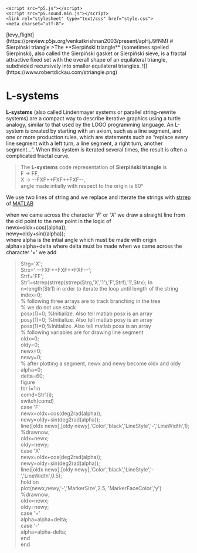 <!DOCTYPE html><html lang="en"><head>
    <script src="p5.js"></script>
    <script src="p5.sound.min.js"></script>
    <link rel="stylesheet" type="text/css" href="style.css">
    <meta charset="utf-8">

  </head>
  <body>
    <script src="sketch.js"></script>
 

</body></html>
 [levy_flight](https://preview.p5js.org/venkatkrishnan2003/present/apHjJ9fNM)
# Sierpiński triangle
>The **Sierpiński triangle** (sometimes spelled Sierpinski), also called the Sierpiński gasket or Sierpiński sieve, is a fractal attractive fixed set with the overall shape of an equilateral triangle, subdivided recursively into smaller equilateral triangles.
![](https://www.robertdickau.com/striangle.png)

# **L-systems** 
**L-systems**  (also called Lindenmayer systems or parallel string-rewrite systems) are a compact way to describe iterative graphics using a turtle analogy, similar to that used by the LOGO programming language. An L-system is created by starting with an axiom, such as a line segment, and one or more production rules, which are statements such as “replace every line segment with a left turn, a line segment, a right turn, another segment...”. When this system is iterated several times, the result is often a complicated fractal curve.

>The **L-systems** code representation of  **Sierpiński triangle**  is <br/>
        F -> FF, <br/>
        X -> --FXF++FXF++FXF--, <br/>
       angle made intially with respect to the origin is 60°<br/>
  
  We use two lines of string and we replace and itterate the strings with [strrep](https://www.mathworks.com/help/matlab/ref/strrep.html) of [MATLAB](https://www.mathworks.com/)
  
  when we came across the character '*F*' or '*X*' we draw a straight line from the old point to the new point in the logic of <br/>
        newx=oldx+cos((alpha));<br/>
        newy=oldy+sin((alpha));<br/>
   where alpha is the intial angle which must be made with origin
   alpha=alpha+delta
  where delta must be made 
   when we came across the character '+' we add 
 
 >Strg='X';<br/>
  Strx=' --FXF++FXF++FXF--';<br/>
  Strf='FF';<br/>
  Str1=strrep(strrep(strrep(Strg,'X','1'),'F',Strf),'1',Strx); In<br/>
  n=length(Str1) in order to iterate the loop until length of the string <br/>
  index=0;<br/>
  % following three arrays are to track branching in the tree<br/>
  % we do not use stack<br/>
  posx(1)=0; %Initialize. Also tell matlab posx is an array<br/>
  posy(1)=0; %Initialize. Also tell matlab posy is an array<br/>
  posa(1)=0;%Initialize. Also tell matlab posa is an array<br/>
  % following variables are for drawing line segment<br/>
  oldx=0;<br/>
  oldy=0;<br/>
  newx=0;<br/>
  newy=0;<br/>
% after plotting a segment, newx and newy become oldx and oldy<br/>
alpha=0;<br/>
delta=60;<br/>
figure<br/>
for i=1:n<br/>
comd=Str1(i);<br/>
switch(comd)<br/>
case 'F'<br/>
newx=oldx+cos(deg2rad(alpha));<br/>
newy=oldy+sin(deg2rad(alpha));<br/>
line([oldx newx],[oldy newy],'Color','black','LineStyle','-','LineWidth',1);<br/>
%drawnow;<br/>
oldx=newx;<br/>
oldy=newy;<br/>
case 'X'<br/>
newx=oldx+cos(deg2rad(alpha));<br/>
newy=oldy+sin(deg2rad(alpha));<br/>
line([oldx newx],[oldy newy],'Color','black','LineStyle','-','LineWidth',0.5);<br/>
hold on<br/>
plot(newx,newy,'-','MarkerSize',2.5, 'MarkerFaceColor','y')<br/>
%drawnow;<br/>
oldx=newx;<br/>
oldy=newy;<br/>
case '+'<br/>
alpha=alpha+delta;<br/>
case '-'<br/>
alpha=alpha-delta;<br/>
end<br/>
end<br/>
